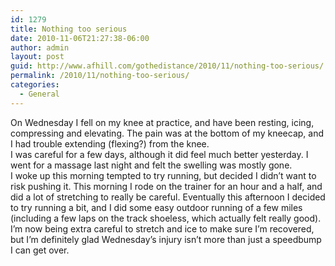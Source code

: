 ```yaml
---
id: 1279
title: Nothing too serious
date: 2010-11-06T21:27:38-06:00
author: admin
layout: post
guid: http://www.afhill.com/gothedistance/2010/11/nothing-too-serious/
permalink: /2010/11/nothing-too-serious/
categories:
  - General
---
```

On Wednesday I fell on my knee at practice, and have been resting, icing, compressing and elevating. The pain was at the bottom of my kneecap, and I had trouble extending (flexing?) from the knee.  
I was careful for a few days, although it did feel much better yesterday. I went for a massage last night and felt the swelling was mostly gone.  
I woke up this morning tempted to try running, but decided I didn&#8217;t want to risk pushing it. This morning I rode on the trainer for an hour and a half, and did a lot of stretching to really be careful. Eventually this afternoon I decided to try running a bit, and I did some easy outdoor running of a few miles (including a few laps on the track shoeless, which actually felt really good).  
I&#8217;m now being extra careful to stretch and ice to make sure I&#8217;m recovered, but I&#8217;m definitely glad Wednesday&#8217;s injury isn&#8217;t more than just a speedbump I can get over.